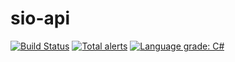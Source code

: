 # sio-api
[![Build Status](https://dev.azure.com/sound-it-out/Api/_apis/build/status/sound-it-out.sio-api?branchName=master)](https://dev.azure.com/sound-it-out/Api/_build/latest?definitionId=4&branchName=master)
[![Total alerts](https://img.shields.io/lgtm/alerts/g/sound-it-out/sio-api.svg?logo=lgtm&logoWidth=18)](https://lgtm.com/projects/g/sound-it-out/sio-api/alerts/)
[![Language grade: C#](https://img.shields.io/lgtm/grade/csharp/g/sound-it-out/sio-api.svg?logo=lgtm&logoWidth=18)](https://lgtm.com/projects/g/sound-it-out/sio-api/context:csharp)